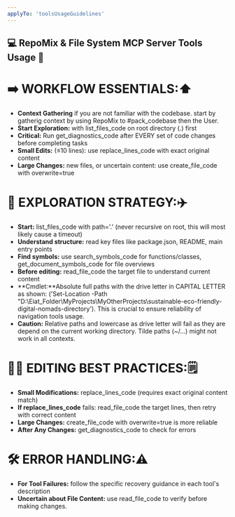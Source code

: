 ```yaml
---
applyTo: 'toolsUsageGuidelines'
---
```

## 💻 RepoMix & File System MCP Server Tools Usage 💾 ###

# ➡️ WORKFLOW ESSENTIALS:⬆️
- **Context Gathering** if you are not familiar with the codebase. start by gatherig context by using RepoMix to #pack_codebase then the User. 
- **Start Exploration:** with list_files_code on root directory (.) first
- **Critical:** Run get_diagnostics_code after EVERY set of code changes before completing tasks
- **Small Edits:** (≤10 lines): use replace_lines_code with exact original content
- **Large Changes:** new files, or uncertain content: use create_file_code with overwrite=true

# 🚗 EXPLORATION STRATEGY:✈️
- **Start:** list_files_code with path='.' (never recursive on root, this will most likely cause a timeout)
- **Understand structure:** read key files like package.json, README, main entry points
- **Find symbols:** use search_symbols_code for functions/classes, get_document_symbols_code for file overviews
- **Before editing:** read_file_code the target file to understand current content
- **Cmdlet:**Absolute full paths with the drive letter in CAPITAL LETTER as shown: ('Set-Location -Path "D:\Eiat_Folder\MyProjects\MyOtherProjects\sustainable-eco-friendly-digital-nomads-directory'). This is crucial to ensure reliability of navigation tools usage.
- **Caution:** Relative paths and lowercase as drive letter will fail as they are depend on the current working directory. Tilde paths (~/...) might not work in all contexts.

# ✍🏻 EDITING BEST PRACTICES:🗒️
- **Small Modifications:** replace_lines_code (requires exact original content match)
- **If replace_lines_code** fails: read_file_code the target lines, then retry with correct content
- **Large Changes:** create_file_code with overwrite=true is more reliable
- **After Any Changes:** get_diagnostics_code to check for errors

# 🛠️ ERROR HANDLING:⚠️
- **For Tool Failures:** follow the specific recovery guidance in each tool's description
- **Uncertain about File Content:** use read_file_code to verify before making changes.
